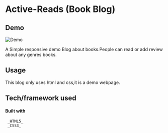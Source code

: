 # Active-Reads (Book Blog)
## Demo
![Demo](https://user-images.githubusercontent.com/49182604/114137978-9573c300-992a-11eb-961a-ba2a4988a167.gif)
 
 A Simple responsive demo Blog about books.People can read or add review about any genres books.
 
 ## Usage
  This blog only uses html and css,it is a demo webpage.
 ## Tech/framework used
  #### Built with
   ```
    _HTML5_
    _CSS3_
   ```

